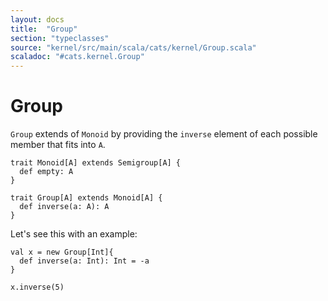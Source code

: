 ```yaml
---
layout: docs
title:  "Group"
section: "typeclasses"
source: "kernel/src/main/scala/cats/kernel/Group.scala"
scaladoc: "#cats.kernel.Group"
---
```

# Group

`Group` extends of `Monoid` by providing the `inverse` element of each possible member that fits into `A`.

```tut:book:silent
trait Monoid[A] extends Semigroup[A] {
  def empty: A
}

trait Group[A] extends Monoid[A] {
  def inverse(a: A): A
}
```

Let's see this with an example:

```tut:book
val x = new Group[Int]{
  def inverse(a: Int): Int = -a
}

x.inverse(5)
```

